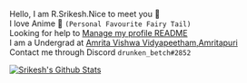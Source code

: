 Hello, I am R.Srikesh.Nice to meet you 👋 <br />
I love Anime :star_struck: `(Personal Favourite Fairy Tail)` <br />
Looking for help to [Manage my profile README](https://guides.github.com/features/mastering-markdown/) <br />
I am a Undergrad at [Amrita Vishwa Vidyapeetham,Amritapuri](https://www.amrita.edu/campus/amritapuri) <br />
Contact me through Discord `drunken_betch#2852`  <br />

<a href="https://github.com/r-srikesh">
<img align="center" alt="Srikesh's Github Stats" src="https://github-readme-stats.codestackr.vercel.app/api?username=r-srikesh&show_icons=true&hide_border=true&count_private=true&include_all_commits=true&theme=radical" /></a>


